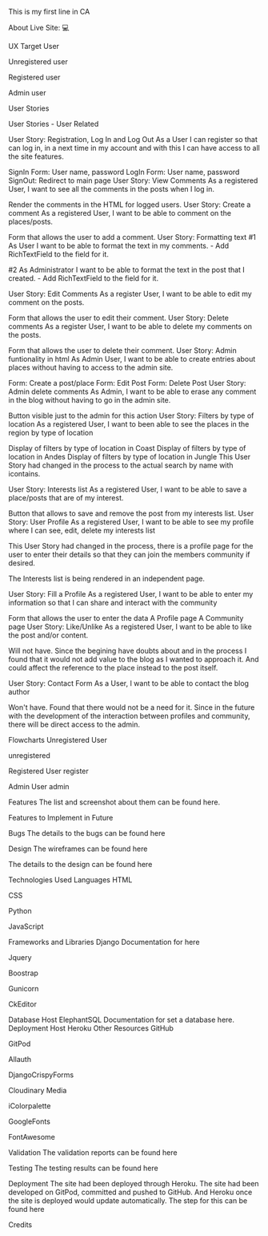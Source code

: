 This is my first line in CA

About
Live Site: 💻


UX
Target User


Unregistered user


Registered user


Admin user


User Stories


User Stories - User Related

User Story: Registration, Log In and Log Out
As a User I can register so that can log in, in a next time in my account and with this I can have access to all the site features.

SignIn Form: User name, password
LogIn Form: User name, password
SignOut: Redirect to main page
User Story: View Comments
As a registered User, I want to see all the comments in the posts when I log in.

Render the comments in the HTML for logged users.
User Story: Create a comment
As a registered User, I want to be able to comment on the places/posts.

Form that allows the user to add a comment.
User Story: Formatting text
#1 As User I want to be able to format the text in my comments. - Add RichTextField to the field for it.

#2 As Administrator I want to be able to format the text in the post that I created. - Add RichTextField to the field for it.

User Story: Edit Comments
As a register User, I want to be able to edit my comment on the posts.

Form that allows the user to edit their comment.
User Story: Delete comments
As a register User, I want to be able to delete my comments on the posts.

Form that allows the user to delete their comment.
User Story: Admin funtionality in html
As Admin User, I want to be able to create entries about places without having to access to the admin site.

Form: Create a post/place
Form: Edit Post
Form: Delete Post
User Story: Admin delete comments
As Admin, I want to be able to erase any comment in the blog without having to go in the admin site.

Button visible just to the admin for this action
User Story: Filters by type of location
As a registered User, I want to been able to see the places in the region by type of location

Display of filters by type of location in Coast
Display of filters by type of location in Andes
Display of filters by type of location in Jungle
This User Story had changed in the process to the actual search by name with icontains.

User Story: Interests list
As a registered User, I want to be able to save a place/posts that are of my interest.

Button that allows to save and remove the post from my interests list.
User Story: User Profile
As a registered User, I want to be able to see my profile where I can see, edit, delete my interests list

This User Story had changed in the process, there is a profile page for the user to enter their details so that they can join the members community if desired.

The Interests list is being rendered in an independent page.

User Story: Fill a Profile
As a registered User, I want to be able to enter my information so that I can share and interact with the community

Form that allows the user to enter the data
A Profile page
A Community page
User Story: Like/Unlike
As a registered User, I want to be able to like the post and/or content.

Will not have. Since the begining have doubts about and in the process I found that it would not add value to the blog as I wanted to approach it. And could affect the reference to the place instead to the post itself.

User Story: Contact Form
As a User, I want to be able to contact the blog author

Won't have. Found that there would not be a need for it. Since in the future with the development of the interaction between profiles and community, there will be direct access to the admin.

Flowcharts
Unregistered User

unregistered


Registered User
register

Admin User
admin

Features
The list and screenshot about them can be found here.

Features to Implement in Future



Bugs
The details to the bugs can be found here

Design
The wireframes can be found here

The details to the design can be found here

Technologies Used
Languages
HTML

CSS

Python

JavaScript

Frameworks and Libraries
Django Documentation for here

Jquery

Boostrap

Gunicorn

CkEditor

Database Host
ElephantSQL
Documentation for set a database here.
Deployment Host
Heroku
Other Resources
GitHub

GitPod

Allauth

DjangoCrispyForms

Cloudinary Media

iColorpalette

GoogleFonts

FontAwesome

Validation
The validation reports can be found here

Testing
The testing results can be found here

Deployment
The site had been deployed through Heroku. The site had been developed on GitPod, committed and pushed to GitHub. And Heroku once the site is deployed would update automatically. The step for this can be found here

Credits
